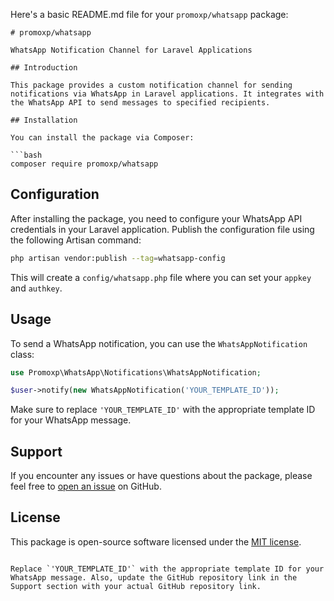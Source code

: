 Here's a basic README.md file for your `promoxp/whatsapp` package:

```
# promoxp/whatsapp

WhatsApp Notification Channel for Laravel Applications

## Introduction

This package provides a custom notification channel for sending notifications via WhatsApp in Laravel applications. It integrates with the WhatsApp API to send messages to specified recipients.

## Installation

You can install the package via Composer:

```bash
composer require promoxp/whatsapp
```

## Configuration

After installing the package, you need to configure your WhatsApp API credentials in your Laravel application. Publish the configuration file using the following Artisan command:

```bash
php artisan vendor:publish --tag=whatsapp-config
```

This will create a `config/whatsapp.php` file where you can set your `appkey` and `authkey`.

## Usage

To send a WhatsApp notification, you can use the `WhatsAppNotification` class:

```php
use Promoxp\WhatsApp\Notifications\WhatsAppNotification;

$user->notify(new WhatsAppNotification('YOUR_TEMPLATE_ID'));
```

Make sure to replace `'YOUR_TEMPLATE_ID'` with the appropriate template ID for your WhatsApp message.

## Support

If you encounter any issues or have questions about the package, please feel free to [open an issue](https://github.com/your-github-username/whatsapp-package/issues) on GitHub.

## License

This package is open-source software licensed under the [MIT license](https://opensource.org/licenses/MIT).
```

Replace `'YOUR_TEMPLATE_ID'` with the appropriate template ID for your WhatsApp message. Also, update the GitHub repository link in the Support section with your actual GitHub repository link.